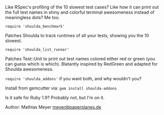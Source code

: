 Like RSpec's profiling of the 10 slowest test cases? Like how it can print out the full test names in shiny and colorful terminal awesomeness instead of meaningless dots? Me too.

    require 'shoulda_benchmark'

Patches Shoulda to track runtimes of all your tests, showing you the 10 slowest.

    require 'shoulda_list_runner'

Patches Test::Unit to print out test names colored either red or green (you can guess which is which). Blatantly inspired by RedGreen and adapted for Shoulda awesomeness.

`require 'shoulda_addons'` if you want both, and why wouldn't you?

Install from gemcutter via: `gem install shoulda-addons`

Is it safe for Ruby 1.9? Probably not, but I'm on it.

Author: Mathias Meyer <meyer@paperplanes.de>